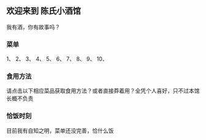 ## 欢迎来到 陈氏小酒馆

我有酒，你有故事吗？

### 菜单

1、
2、
3、
4、
5、
6、
7、
8、
9、
10、



### 食用方法
  请点击以下相应菜品获取食用方法？或者直接莽着用？全凭个人喜好，只不过本馆长概不负责

### 恰饭时刻
  目前我有自知之明，菜单还没完善，恰什么饭

